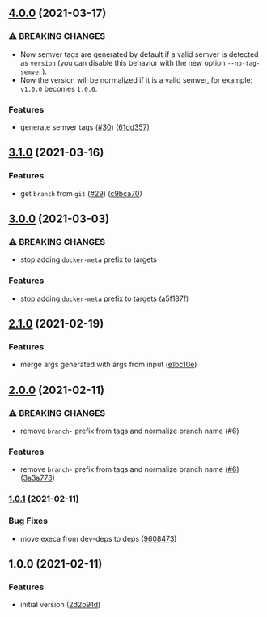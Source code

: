 ## [4.0.0](https://github.com/felipecrs/docker-meta/compare/v3.1.0...v4.0.0) (2021-03-17)


### ⚠ BREAKING CHANGES

* Now semver tags are generated by default if a valid
semver is detected as `version` (you can disable this behavior with the
new option `--no-tag-semver`).
* Now the version will be normalized if it is a valid
semver, for example: `v1.0.0` becomes `1.0.0`.

### Features

* generate semver tags ([#30](https://github.com/felipecrs/docker-meta/issues/30)) ([61dd357](https://github.com/felipecrs/docker-meta/commit/61dd35757adb7a59743d65fdf95dd4db9de0d252))

## [3.1.0](https://github.com/felipecrs/docker-meta/compare/v3.0.0...v3.1.0) (2021-03-16)


### Features

* get `branch` from `git` ([#29](https://github.com/felipecrs/docker-meta/issues/29)) ([c9bca70](https://github.com/felipecrs/docker-meta/commit/c9bca70a859fff8141fb190938be273cd4a01f9e))

## [3.0.0](https://github.com/felipecrs/docker-meta/compare/v2.1.0...v3.0.0) (2021-03-03)


### ⚠ BREAKING CHANGES

* stop adding `docker-meta` prefix to targets

### Features

* stop adding `docker-meta` prefix to targets ([a5f187f](https://github.com/felipecrs/docker-meta/commit/a5f187f2e490762d9256f4b889d8152bd1b0cf1a))

## [2.1.0](https://github.com/felipecrs/docker-meta/compare/v2.0.0...v2.1.0) (2021-02-19)


### Features

* merge args generated with args from input ([e1bc10e](https://github.com/felipecrs/docker-meta/commit/e1bc10e7e223ab3ed9be911f6dd46e43520f507a))

## [2.0.0](https://github.com/felipecrs/docker-meta/compare/v1.0.1...v2.0.0) (2021-02-11)


### ⚠ BREAKING CHANGES

* remove `branch-` prefix from tags and normalize branch name (#6)

### Features

* remove `branch-` prefix from tags and normalize branch name ([#6](https://github.com/felipecrs/docker-meta/issues/6)) ([3a3a773](https://github.com/felipecrs/docker-meta/commit/3a3a77338ebc2ef44e026ec5334b997c3d1dfbb1))

### [1.0.1](https://github.com/felipecrs/docker-meta/compare/v1.0.0...v1.0.1) (2021-02-11)


### Bug Fixes

* move execa from dev-deps to deps ([9608473](https://github.com/felipecrs/docker-meta/commit/9608473ae52f1e06f9cab9253f725c174e78cc0b))

## 1.0.0 (2021-02-11)


### Features

* initial version ([2d2b91d](https://github.com/felipecrs/docker-meta/commit/2d2b91d59a302cf9cf530991bf5e2a69f4f7df46))
